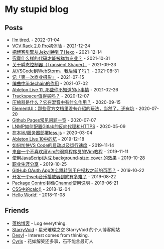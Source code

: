 
# My stupid blog

## Posts

- [I’m tired.](https://jw1.dev/2022/01/04/im-tired.html) - 2022-01-04 
- [VCV Rack 2.0 Pro初体验](https://jw1.dev/2021/12/24/vcvrack-2-pro-first-glance.html) - 2021-12-24 
- [把博客引擎从Jekyll换到了Hexo](https://jw1.dev/2021/12/14/a01.html) - 2021-12-14 
- [究竟什么样的代码才能被称为专业？](https://jw1.dev/2021/10/31/a01.html) - 2021-10-31 
- [关于瞬态控制器（Transient Shaper）](https://jw1.dev/2021/09/23/a01.html) - 2021-09-23 
- [从VSCode到WebStorm，我后悔了吗？](https://jw1.dev/2021/08/31/a01.html) - 2021-08-31 
- [记「第一次商业摄影」](https://jw1.dev/2021/07/15/a01.html) - 2021-07-15 
- [编曲中Sidechain的作用](https://jw1.dev/2021/07/02/a01.html) - 2021-07-02 
- [Ableton Live 11, 那些你不知道的小事情](https://jw1.dev/2021/02/26/a01.html) - 2021-02-26 
- [Trackspacer值得买吗？](https://jw1.dev/2020/12/07/a01.html) - 2020-12-07 
- [压缩器是什么？它在混音中有什么作用？](https://jw1.dev/2020/09/15/a01.html) - 2020-09-15 
- [ElementUI：那些官方文档里没有介绍的玩法，当然了，还有坑](https://jw1.dev/2020/07/20/a02.html) - 2020-07-20 
- [Github Pages常见问题一览](https://jw1.dev/2020/07/07/a01.html) - 2020-07-07 
- [LNMP如何配置Gitlab的反向代理和HTTPS](https://jw1.dev/2020/05/09/a01.html) - 2020-05-09 
- [在本地/服务器部署less.js](https://jw1.dev/2020/03/04/a01.html) - 2020-03-04 
- [Ableton Live 10中的坑](https://jw1.dev/2019/12/18/a01.html) - 2019-12-18 
- [如何加快VS Code的启动以及运行速度](https://jw1.dev/2019/11/14/a02.html) - 2019-11-14 
- [来自一个不喜欢用Vim的弱鸡程序员的Vim教程](https://jw1.dev/2019/11/11/a01.html) - 2019-11-11 
- [使用JavaScript达成 background-size: cover 的效果](https://jw1.dev/2019/10/28/a03.html) - 2019-10-28 
- [职业生涯分享](https://jw1.dev/2019/10/25/a02.html) - 2019-10-25 
- [GitHub OAuth App怎么跳转到用户授权之前的页面？](https://jw1.dev/2019/10/22/a01.html) - 2019-10-22 
- [开发一个web音乐播放器到底有多难？](https://jw1.dev/2019/08/22/a01.html) - 2019-08-22 
- [Package Control镜像Channel使用说明](https://jw1.dev/2019/06/21/a01.html) - 2019-06-21 
- [CSS中的calc()](https://jw1.dev/2018/12/04/a01.html) - 2018-12-04 
- [Hello World!](https://jw1.dev/2018/11/08/a01.html) - 2018-11-08 

## Friends

- [落格博客](https://www.logcg.com/) - Log everything.  
- [StarryVoid](https://starryvoid.com/) - 星光璀璨之空 StarryVoid 的个人博客网站  
- [Desvl](https://admiraldesvl.github.io) - Interest comes from thinking.  
- [Cyris](https://cyris.moe) - 花如解笑还多事，石不能言最可人  
